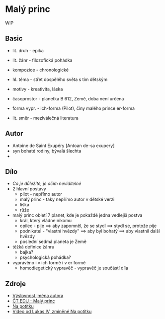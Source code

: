 # Malý princ

WIP

## Basic

- lit. druh - epika
- lit. žánr - filozofická pohádka
- kompozice - chronologické
- hl. téma - střet dospělého světa s tím dětským
- motivy - kreativita, láska
- časoprostor - planetka B 612, Země, doba není určena
- forma vypr. - ich-forma (Pilot), činy malého prince er-forma

- lit. směr - meziválečná literatura

## Autor

- Antoine de Saint Exupéry [Antoan de-sa exupery]
- syn bohaté rodiny, bývalá šlechta
- 

## Dílo

- *Co je důležité, je očím neviditelné*
- 2 hlavní postavy
    - pilot - nepřímo autor
    - malý princ - taky nepřímo autor v dětské verzi
    - liška
    - růže
- malý princ obletí 7 planet, kde je pokaždé jedna vedlejší postva
    - král, který vládne nikomu
    - opilec - pije ==> aby zapomněl, že se stydí ==> stydí se, protože pije
    - podnikatel - "vlastní hvězdy" ==> aby byl bohatý ==> aby vlastnil další hvězdy
    - poslední sedmá planeta je Země
- těžká definice žánru
    - bajka?
    - psychologická pohádka?
- vyprávěno i v ich formě i v er formě
    - homodiegetický vypravěč - vypravěč je součástí díla


## Zdroje

- [Výslovnost jména autora](https://www.youtube.com/watch?v=z5aUGqb2xFM)
- [ČT EDU - Malý princ](https://edu.ceskatelevize.cz/video/14531-a-de-saint-exupery-maly-princ)
- [Na potítku](https://www.youtube.com/watch?v=Rv2bfXHpdQI)
- [Video od Lukas IV, zmíněné Na potítku](https://www.youtube.com/watch?v=kbndGMf1RME)